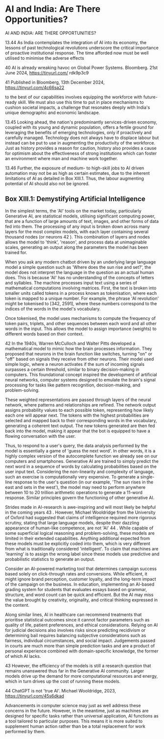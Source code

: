 # AI and India: Are There Opportunities?

AI AND INDIA: ARE THERE OPPORTUNITIES?

13.44  As India contemplates the integration of AI into its economy, the lessons of past technological revolutions underscore the critical importance of proactive institutional response. The time afforded now must be well utilised to minimise the adverse effects

40    AI  is  already  wreaking  havoc  on  Global  Power  Systems.  Bloomberg.  21st  June  2024,  https://tinyurl.com/ rdk9p3c9

41  Published in Bloomberg, 13th December 2024, https://tinyurl.com/4c66sa22

to the best of our capabilities involves equipping the workforce with future-ready skill. We must also use this time to put in place mechanisms to cushion societal impacts, a  challenge  that  resonates  deeply  with  India's  unique  demographic  and  economic landscape.

13.45  Looking ahead, the nation's predominantly services-driven economy, coupled with its young and dynamic population, offers a fertile ground for leveraging the benefits of emerging technologies, only if proactively and carefully managed. Technology does not always have to displace labour but instead can be put to use in augmenting the productivity of the workforce. Just as history provides a reason for caution, history also provides a cause for optimism about the effectiveness of strong institutions which can foster an environment where man and machine work together.

13.46  Further, the exposure of medium- to high-skill jobs to AI driven automation may not be as high as certain estimates, due to the inherent limitations of AI as detailed in Box XIII.1. Thus, the labour augmenting potential of AI should also not be ignored.

## Box XIII.1: Demystifying Artificial Intelligence

In the simplest terms, the 'AI' tools on the market today, particularly Generative AI, are statistical models, utilising significant computing power, that are a function of large amounts of text, images, and other forms of data fed into them. The processing of any input is broken down across many layers for the most complex models, with each layer containing several thousand nodes (or neurons 42 ). This combination of layers and nodes allows the model to 'think', 'reason', and process data at unimaginable scales, generating an output along the parameters the model has been trained for.

When you ask any modern chatbot driven by an underlying large language model a simple question  such  as  'Where  does  the  sun  rise  and  set?',  the  model  does  not  interpret  the language in the question as an actual human does. This is because 'AI' has no understanding of the concepts of letters and syllables. The machine processes input text using a series of mathematical computations involving matrices. First, the text is broken into smaller units called tokens in a process known as tokenisation, where each token is mapped to a unique number. For example, the phrase 'AI revolution' might be tokenised to [342, 2591], where these numbers correspond to the indices of the words in the model's vocabulary.

Once  tokenised,  the  model  uses  mechanisms  to  compute  the  frequency  of  token  pairs, triplets,  and  other  sequences  between  each  word  and  all  other  words  in  the  input.  This allows the model to assign importance (weights) to different words based on their context.

42    In  the  1940s,  Warren McCulloch and Walter Pitts developed a mathematical model to mimic how the brain processes information. They proposed that neurons in the brain function like switches, turning "on" or "off" based on signals they receive from other neurons. Their model used simple logic, where a neuron activates if the  sum of incoming signals surpasses a certain threshold, similar to binary decision-making in computers. This foundational concept inspired the development of artificial neural networks, computer systems designed to emulate the brain's signal processing for tasks like pattern recognition, decision-making, and problem-solving.

These weighted representations are passed through layers of the neural network, where patterns and relationships are refined. The network output assigns probability values to each possible token, representing how likely each one will appear next. The tokens with the highest probabilities are selected and mapped back to their corresponding words in the vocabulary, generating a coherent text output. The new tokens generated are then fed back into the model, making it appear that the bot is equipped to have a flowing conversation with the user.

Thus, to respond to a user's query, the data analysis performed by the model is essentially a  game  of  'guess  the  next  word'.  In  other  words,  it  is  a  highly  complex  version  of  the autocomplete function we already see on our computers and smartphones. Generative AI are trained to simply predict the next word in a sequence of words by calculating probabilities based on the user input text. Considering the non-linearity and complexity of language, such an exercise is computationally very expensive. To generate a single-line response to the user's question (in our example, 'The sun rises in the east and sets in the west'), the model may need to perform anywhere between 10 to 20 trillion arithmetic operations to generate a 11-word response. Similar principles govern the functioning of other generative AI.

Strides made in AI-research is awe-inspiring and will most likely be helpful in the coming years 43 .  However, Michael Wooldridge from the University of Oxford had suggested that claims of intelligence required more rigorous scrutiny, stating that large language models, despite their dazzling appearance of human-like competence, are not 'AI' 44 . While capable of some superficial logical reasoning and problem-solving, these models are limited in their extended capabilities. Anything additional expected from these models must be explicitly coded into them, which is very different from what is traditionally considered 'intelligent'. To claim that machines are 'learning' is to assign the wrong label since these models use predictive and probabilistic statistics to generate an output.

Consider  an  AI-powered  marketing  tool  that  determines  campaign  success  based  solely on click-through rates and conversions. While efficient, it might ignore brand perception, customer loyalty, and the long-term impact of the campaign on the business. In education, implementing  an  AI-based  grading  system  for  students  that  evaluates  essays  based  on grammar, structure, and word count can be quick and efficient. But the AI may miss the value brought by creativity, originality, and critical thinking expressed in the content.

Along similar lines, AI in healthcare can recommend treatments that prioritise statistical outcomes  since  it  cannot  factor  parameters  such  as  quality  of  life,  patient  preferences, and  ethical  considerations.  Relying  on  AI  for  judicial  decisions  also  involves  risks  since predicting recidivism or determining bail requires balancing subjective considerations such as fairness, individual circumstances, and social impact. Judgements passed in courts are much more than simple prediction tasks and are a product of personal experience combined with domain-specific knowledge, the former of which AI lacks.

43    However,  the  efficiency  of  the  models  is  still  a  research  question  that  remains  unanswered  thus  far  in  the Generative AI community. Larger models drive up the demand for more computational resources and energy, which in turn drives up the cost of running these models.

44  ChatGPT is not 'true AI'. Michael Wooldridge, 2023,  https://tinyurl.com/45s6dkad

Advancements in computer science may just as well address these concerns in the future. However, in the meantime, just as machines are designed for specific  tasks  rather  than universal application, AI functions as a tool tailored to particular purposes. This means it is  more suited to supplement human action rather than be a total replacement for work performed by them.

##